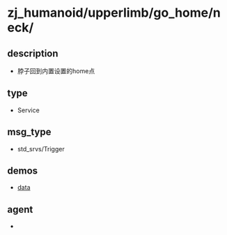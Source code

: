 
# zj_humanoid/upperlimb/go_home/neck/

## description
- 脖子回到内置设置的home点


## type
- Service

## msg_type
- std_srvs/Trigger

## demos
- [data](./data.yaml)


## agent
- 


